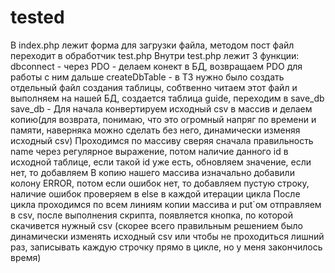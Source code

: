 # tested
В index.php лежит форма для загрузки файла, методом пост файл переходит в обработчик test.php
Внутри test.php лежит 3 функции:
dbconnect - через PDO - делаем конект в БД, возвращаем PDO для работы с ним дальше
createDbTable - в ТЗ нужно было создать отдельный файл создания таблицы, собтвенно читаем этот файл и выполняем на нашей БД, создается таблица guide, переходим в save_db
save_db - Для начала конвертируем исходный csv в массив и делаем копию(для возврата, понимаю, что это огромный напряг по времени и памяти, наверняка можно сделать без него, динамически изменяя исходный csv)
Проходимся по массиву сверяя сначала правильность name через регулярное выражение, потом наличие данного id в исходной таблице, если такой id уже есть, обновляем значение, если нет, то добавляем
В копию нашего массива изначально добавили колону ERROR, потом если ошибок нет, то добавляем пустую строку, наличие ошибок проверяем в else в каждой итерации цикла
После цикла проходимся по всем линиям копии массива и put`ом отправляем в csv, после выполнения скрипта, появляется кнопка, по которой скачивется нужный csv
(скорее всего правильным решением было динамически изменять исходный csv или чтобы не проходиться лишний раз, записывать каждую строчку прямо в цикле, но у меня закончилось время)
